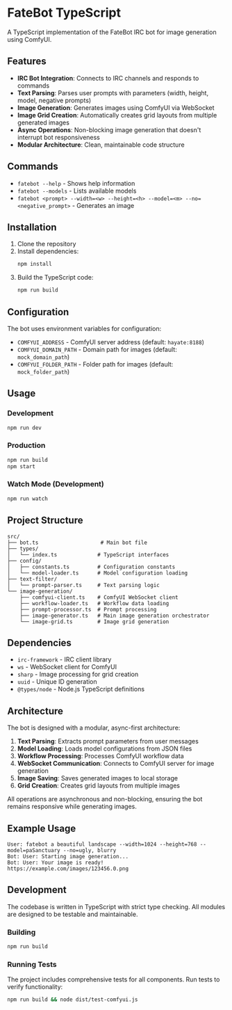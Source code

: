 # FateBot TypeScript

A TypeScript implementation of the FateBot IRC bot for image generation using ComfyUI.

## Features

- **IRC Bot Integration**: Connects to IRC channels and responds to commands
- **Text Parsing**: Parses user prompts with parameters (width, height, model, negative prompts)
- **Image Generation**: Generates images using ComfyUI via WebSocket
- **Image Grid Creation**: Automatically creates grid layouts from multiple generated images
- **Async Operations**: Non-blocking image generation that doesn't interrupt bot responsiveness
- **Modular Architecture**: Clean, maintainable code structure

## Commands

- `fatebot --help` - Shows help information
- `fatebot --models` - Lists available models
- `fatebot <prompt> --width=<w> --height=<h> --model=<m> --no=<negative_prompt>` - Generates an image

## Installation

1. Clone the repository
2. Install dependencies:
   ```bash
   npm install
   ```
3. Build the TypeScript code:
   ```bash
   npm run build
   ```

## Configuration

The bot uses environment variables for configuration:

- `COMFYUI_ADDRESS` - ComfyUI server address (default: `hayate:8188`)
- `COMFYUI_DOMAIN_PATH` - Domain path for images (default: `mock_domain_path`)
- `COMFYUI_FOLDER_PATH` - Folder path for images (default: `mock_folder_path`)

## Usage

### Development
```bash
npm run dev
```

### Production
```bash
npm run build
npm start
```

### Watch Mode (Development)
```bash
npm run watch
```

## Project Structure

```
src/
├── bot.ts                    # Main bot file
├── types/
│   └── index.ts             # TypeScript interfaces
├── config/
│   ├── constants.ts         # Configuration constants
│   └── model-loader.ts      # Model configuration loading
├── text-filter/
│   └── prompt-parser.ts     # Text parsing logic
└── image-generation/
    ├── comfyui-client.ts    # ComfyUI WebSocket client
    ├── workflow-loader.ts   # Workflow data loading
    ├── prompt-processor.ts  # Prompt processing
    ├── image-generator.ts   # Main image generation orchestrator
    └── image-grid.ts        # Image grid generation
```

## Dependencies

- `irc-framework` - IRC client library
- `ws` - WebSocket client for ComfyUI
- `sharp` - Image processing for grid creation
- `uuid` - Unique ID generation
- `@types/node` - Node.js TypeScript definitions

## Architecture

The bot is designed with a modular, async-first architecture:

1. **Text Parsing**: Extracts prompt parameters from user messages
2. **Model Loading**: Loads model configurations from JSON files
3. **Workflow Processing**: Processes ComfyUI workflow data
4. **WebSocket Communication**: Connects to ComfyUI server for image generation
5. **Image Saving**: Saves generated images to local storage
6. **Grid Creation**: Creates grid layouts from multiple images

All operations are asynchronous and non-blocking, ensuring the bot remains responsive while generating images.

## Example Usage

```
User: fatebot a beautiful landscape --width=1024 --height=768 --model=paSanctuary --no=ugly, blurry
Bot: User: Starting image generation...
Bot: User: Your image is ready! https://example.com/images/123456.0.png
```

## Development

The codebase is written in TypeScript with strict type checking. All modules are designed to be testable and maintainable.

### Building
```bash
npm run build
```

### Running Tests
The project includes comprehensive tests for all components. Run tests to verify functionality:
```bash
npm run build && node dist/test-comfyui.js
``` 